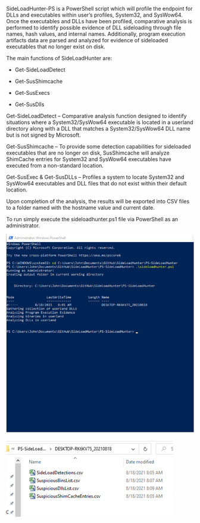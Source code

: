 SideLoadHunter-PS is a PowerShell script which will profile the endpoint for
DLLs and executables within user’s profiles, System32, and SysWow64. Once the
executables and DLLs have been profiled, comparative analysis is performed to
identify possible evidence of DLL sideloading through file names, hash values,
and internal names. Additionally, program execution artifacts data are parsed
and analyzed for evidence of sideloaded executables that no longer exist on
disk.

The main functions of SideLoadHunter are:

-   Get-SideLoadDetect

-   Get-SusShimcache

-   Get-SusExecs

-   Get-SusDlls

Get-SideLoadDetect – Comparative analysis function designed to identify
situations where a System32/SysWow64 executable is located in a userland
directory along with a DLL that matches a System32/SysWow64 DLL name but is not
signed by Microsoft.

Get-SusShimcache – To provide some detection capabilities for sideloaded
executables that are no longer on disk, SusShimcache will analyze ShimCache
entries for System32 and SysWow64 executables have executed from a non-standard
location.

Get-SusExec & Get-SusDLLs – Profiles a system to locate System32 and SysWow64
executables and DLL files that do not exist within their default location.

Upon completion of the analysis, the results will be exported into CSV files to
a folder named with the hostname value and current date.

To run simply execute the sideloadhunter.ps1 file via PowerShell as an
administrator.

![](media/d78aff06c5247888ec422dbf40cafe9e.png)

![](media/e13c52eb21f43d422d57c02ea9dcc8ff.png)
